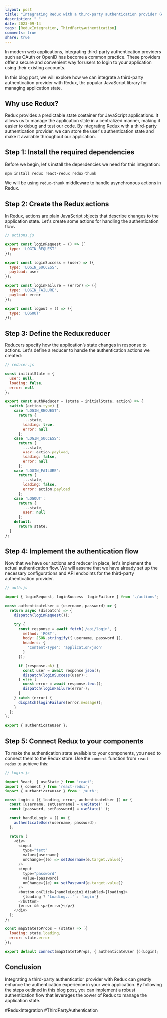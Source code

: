 ```yaml
---
layout: post
title: "Integrating Redux with a third-party authentication provider (e.g., OAuth, OpenID)"
description: " "
date: 2023-09-14
tags: [ReduxIntegration, ThirdPartyAuthentication]
comments: true
share: true
---
```


In modern web applications, integrating third-party authentication providers such as OAuth or OpenID has become a common practice. These providers offer a secure and convenient way for users to login to your application using their existing accounts.

In this blog post, we will explore how we can integrate a third-party authentication provider with Redux, the popular JavaScript library for managing application state.

## Why use Redux?

Redux provides a predictable state container for JavaScript applications. It allows us to manage the application state in a centralized manner, making it easier to debug and test our code. By integrating Redux with a third-party authentication provider, we can store the user's authentication state and make it available throughout our application.

## Step 1: Install the required dependencies

Before we begin, let's install the dependencies we need for this integration:

```bash
npm install redux react-redux redux-thunk
```

We will be using `redux-thunk` middleware to handle asynchronous actions in Redux.

## Step 2: Create the Redux actions

In Redux, actions are plain JavaScript objects that describe changes to the application state. Let's create some actions for handling the authentication flow:

```javascript
// actions.js

export const loginRequest = () => ({
  type: 'LOGIN_REQUEST'
});

export const loginSuccess = (user) => ({
  type: 'LOGIN_SUCCESS',
  payload: user
});

export const loginFailure = (error) => ({
  type: 'LOGIN_FAILURE',
  payload: error
});

export const logout = () => ({
  type: 'LOGOUT'
});
```

## Step 3: Define the Redux reducer

Reducers specify how the application's state changes in response to actions. Let's define a reducer to handle the authentication actions we created:

```javascript
// reducer.js

const initialState = {
  user: null,
  loading: false,
  error: null
};

export const authReducer = (state = initialState, action) => {
  switch (action.type) {
    case 'LOGIN_REQUEST':
      return {
        ...state,
        loading: true,
        error: null
      };
    case 'LOGIN_SUCCESS':
      return {
        ...state,
        user: action.payload,
        loading: false,
        error: null
      };
    case 'LOGIN_FAILURE':
      return {
        ...state,
        loading: false,
        error: action.payload
      };
    case 'LOGOUT':
      return {
        ...state,
        user: null
      };
    default:
      return state;
  }
};
```

## Step 4: Implement the authentication flow

Now that we have our actions and reducer in place, let's implement the actual authentication flow. We will assume that we have already set up the necessary configurations and API endpoints for the third-party authentication provider.

```javascript
// auth.js

import { loginRequest, loginSuccess, loginFailure } from './actions';

const authenticateUser = (username, password) => {
  return async (dispatch) => {
    dispatch(loginRequest());

    try {
      const response = await fetch('/api/login', {
        method: 'POST',
        body: JSON.stringify({ username, password }),
        headers: {
          'Content-Type': 'application/json'
        }
      });

      if (response.ok) {
        const user = await response.json();
        dispatch(loginSuccess(user));
      } else {
        const error = await response.text();
        dispatch(loginFailure(error));
      }
    } catch (error) {
      dispatch(loginFailure(error.message));
    }
  };
};

export { authenticateUser };
```

## Step 5: Connect Redux to your components

To make the authentication state available to your components, you need to connect them to the Redux store. Use the `connect` function from `react-redux` to achieve this:

```javascript
// Login.js

import React, { useState } from 'react';
import { connect } from 'react-redux';
import { authenticateUser } from './auth';

const Login = ({ loading, error, authenticateUser }) => {
  const [username, setUsername] = useState('');
  const [password, setPassword] = useState('');

  const handleLogin = () => {
    authenticateUser(username, password);
  };

  return (
    <div>
      <input
        type="text"
        value={username}
        onChange={(e) => setUsername(e.target.value)}
      />
      <input
        type="password"
        value={password}
        onChange={(e) => setPassword(e.target.value)}
      />
      <button onClick={handleLogin} disabled={loading}>
        {loading ? 'Loading...' : 'Login'}
      </button>
      {error && <p>{error}</p>}
    </div>
  );
};

const mapStateToProps = (state) => ({
  loading: state.loading,
  error: state.error
});

export default connect(mapStateToProps, { authenticateUser })(Login);
```

## Conclusion

Integrating a third-party authentication provider with Redux can greatly enhance the authentication experience in your web application. By following the steps outlined in this blog post, you can implement a robust authentication flow that leverages the power of Redux to manage the application state.

#ReduxIntegration #ThirdPartyAuthentication
